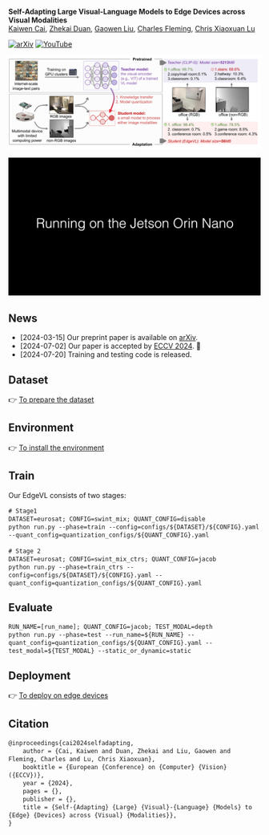 **Self-Adapting Large Visual-Language Models to Edge Devices across Visual Modalities**
<br/>
[Kaiwen Cai](https://scholar.google.com/citations?view_op=list_works&hl=en&hl=en&user=8T6VF-gAAAAJ), [Zhekai Duan](), [Gaowen Liu](https://scholar.google.com/citations?user=NIv_aeQAAAAJ&hl=en), [Charles Fleming](), [Chris Xiaoxuan Lu](https://christopherlu.github.io/)
<br/>


[![arXiv](https://img.shields.io/badge/arXiv-2403.04908-b31b1b.svg)](https://arxiv.org/abs/2403.04908)
[![YouTube](https://img.shields.io/youtube/views/2E2XEPTFOKE?label=YouTube&style=flat)](https://www.youtube.com/watch?v=2E2XEPTFOKE&ab_channel=KaiwenCai)

<p align="left">
<img src='docs/overview.png' width="900">
</p>

<p align="left">
<img src='docs/demo.gif' width="900">
</p>

## News
 - [2024-03-15] Our preprint paper is available on  [arXiv](https://arxiv.org/abs/2403.04908).
 - [2024-07-02] Our paper is accepted by [ECCV 2024](https://eccv2024.ecva.net/). 🎉
 - [2024-07-20] Training and testing code is released.


## Dataset
👉 [To prepare the dataset](./docs/prepare_dataset.md)

## Environment
👉 [To install the environment](./docs/install_envs.md)

## Train

Our EdgeVL consists of two stages:

```
# Stage1
DATASET=eurosat; CONFIG=swint_mix; QUANT_CONFIG=disable
python run.py --phase=train --config=configs/${DATASET}/${CONFIG}.yaml --quant_config=quantization_configs/${QUANT_CONFIG}.yaml

# Stage 2 
DATASET=eurosat; CONFIG=swint_mix_ctrs; QUANT_CONFIG=jacob
python run.py --phase=train_ctrs --config=configs/${DATASET}/${CONFIG}.yaml --quant_config=quantization_configs/${QUANT_CONFIG}.yaml 
```

## Evaluate
```
RUN_NAME=[run_name]; QUANT_CONFIG=jacob; TEST_MODAL=depth
python run.py --phase=test --run_name=${RUN_NAME} --quant_config=quantization_configs/${QUANT_CONFIG}.yaml --test_modal=${TEST_MODAL} --static_or_dynamic=static 
```

## Deployment
👉 [To deploy on edge devices](./docs/deploy.md)


## Citation
```
@inproceedings{cai2024selfadapting,
    author = {Cai, Kaiwen and Duan, Zhekai and Liu, Gaowen and Fleming, Charles and Lu, Chris Xiaoxuan},
    booktitle = {European {Conference} on {Computer} {Vision} ({ECCV})}, 
    year = {2024},
    pages = {},
    publisher = {},
    title = {Self-{Adapting} {Large} {Visual}-{Language} {Models} to {Edge} {Devices} across {Visual} {Modalities}},
}
```